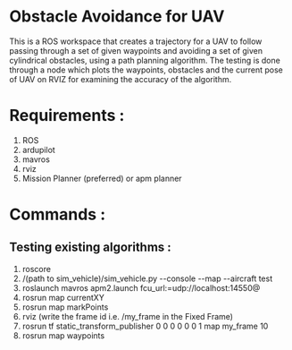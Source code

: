 # Obstacle Avoidance for UAV
This is a ROS workspace that creates a trajectory for a UAV to follow passing through a set of given waypoints and avoiding a set of given cylindrical obstacles, using a path planning algorithm. The testing is done through a node which plots the waypoints, obstacles and the current pose of UAV on RVIZ for examining the accuracy of the algorithm. 

# Requirements :
1. ROS 
2. ardupilot
3. mavros
4. rviz
5. Mission Planner (preferred) or apm planner

# Commands : 

## Testing existing algorithms :
1. roscore
2. /(path to sim_vehicle)/sim_vehicle.py --console --map --aircraft test
3. roslaunch mavros apm2.launch fcu_url:=udp://localhost:14550@ 
4. rosrun map currentXY  
5. rosrun map markPoints
6. rviz 
(write the frame id i.e. /my_frame in the Fixed Frame)
7. rosrun tf static_transform_publisher 0 0 0 0 0 0 1 map my_frame 10
8. rosrun map waypoints


